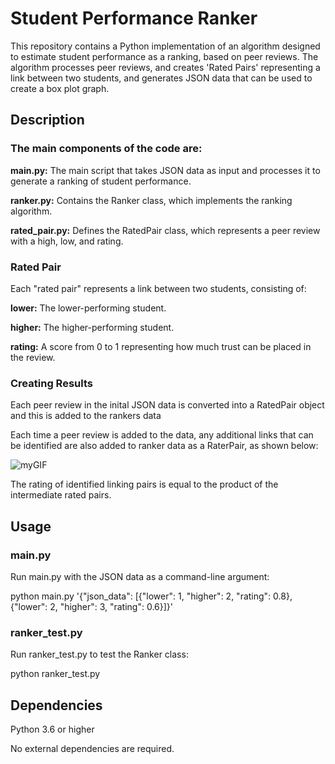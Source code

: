 # Student Performance Ranker

This repository contains a Python implementation of an algorithm designed to estimate student performance as a ranking, based on peer reviews. The algorithm processes peer reviews, and creates 'Rated Pairs' representing a link between two students, and generates JSON data that can be used to create a box plot graph.

## Description

### The main components of the code are:

**main.py:** The main script that takes JSON data as input and processes it to generate a ranking of student performance.

**ranker.py:** Contains the Ranker class, which implements the ranking algorithm.

**rated_pair.py:** Defines the RatedPair class, which represents a peer review with a high, low, and rating.

### Rated Pair

Each "rated pair" represents a link between two students, consisting of:

**lower:** The lower-performing student.

**higher:** The higher-performing student.

**rating:** A score from 0 to 1 representing how much trust can be placed in the review.

### Creating Results

Each peer review in the inital JSON data is converted into a RatedPair object and this is added to the rankers data

Each time a peer review is added to the data, any additional links that can be identified are also added to ranker data as a RaterPair, as shown below:

![myGIF](https://user-images.githubusercontent.com/75681738/230832541-e14e797b-4a16-44e4-9485-58c28c980078.gif)

The rating of identified linking pairs is equal to the product of the intermediate rated pairs.



## Usage

### main.py

Run main.py with the JSON data as a command-line argument:

python main.py '{"json_data": [{"lower": 1, "higher": 2, "rating": 0.8}, {"lower": 2, "higher": 3, "rating": 0.6}]}'

### ranker_test.py

Run ranker_test.py to test the Ranker class:

python ranker_test.py

## Dependencies

Python 3.6 or higher

No external dependencies are required.

